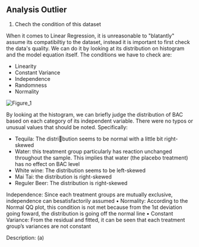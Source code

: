 ## Analysis Outlier 

1. Chech the condition of this dataset

When it comes to Linear Regression, it is unreasonable to "blatantly" assume its compatibiltiy to the dataset, instead it is important to first check the data's quality. We can do it by looking at its distribution on histogram and the model equation itself. The conditions we have to check are: 
- Linearity
- Constant Variance
- Independence 
- Randomness
- Normality

![Figure_1](https://user-images.githubusercontent.com/108549500/198199350-85435984-b5fb-40d8-8946-73696a73b6b2.png)   

By looking at the histogram, we can briefly judge the distribution of BAC based on each category of its independent variable. There were no typos or unusual values that should be noted. Specifically:  
- Tequila: The distribution seems to be normal with a little bit right-skewed 
- Water: this treatment group particularly has reaction unchanged throughout the sample. This implies that water (the placebo treatment)
has no effect on BAC level 
- White wine: The distribution seems to be left-skewed 
- Mai Tai: the distribution is right-skewed 
- Reguler Beer: The distribution is right-skewed


Independence: Since each treatment groups are mutually exclusive, independence can besatisfactorily assumed
• Normality: According to the Normal QQ plot, this condition is not met because from the 1st
deviation going foward, the distribution is going off the normal line
• Constant Variance: From the residual and fitted, it can be seen that each treatment group’s
variances are not constant

Description: (a) 
